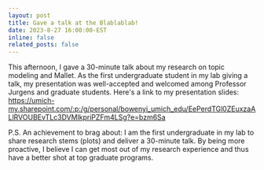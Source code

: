 ```yaml
---
layout: post
title: Gave a talk at the Blablablab!
date: 2023-8-27 16:00:00-EST
inline: false
related_posts: false
---
```


This afternoon, I gave a 30-minute talk about my research on topic modeling and Mallet. As the first undergraduate student in my lab giving a talk, my presentation was well-accepted and welcomed among Professor Jurgens and graduate students. Here's a link to my presentation slides: https://umich-my.sharepoint.com/:p:/g/personal/bowenyi_umich_edu/EePerdTGl0ZEuxzaALlRVOUBEvTLc3DVMlkpriPZFm4LSg?e=bzm6Sa 

P.S. An achievement to brag about: I am the first undergraduate in my lab to share research stems (plots) and deliver a 30-minute talk. By being more proactive, I believe I can get most out of my research experience and thus have a better shot at top graduate programs. 